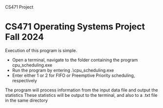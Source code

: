 CS471 Project
# CS471 Operating Systems Project Fall 2024

Execution of this program is simple. 
 - Open a terminal, navigate to the folder containing the program cpu_scheduling.exe
 - Run the program by entering .\cpu_scheduling.exe
 - Enter either 1 or 2 for FIFO or Preemptive Priority scheduling, respectively

The program will process information from the input data file and output the statistics
These statistics will be output to the terminal, and also to a .txt file in the same directory

